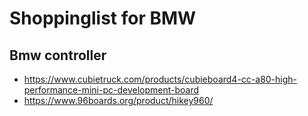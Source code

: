 # Shoppinglist for BMW

## Bmw controller

- https://www.cubietruck.com/products/cubieboard4-cc-a80-high-performance-mini-pc-development-board
- https://www.96boards.org/product/hikey960/

